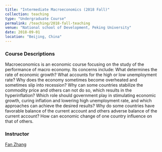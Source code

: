```yaml
---
title: "Intermediate Macroeconomics (2018 Fall)"
collection: teaching
type: "Undergraduate Course"
permalink: /teaching/2018-fall-teaching
venue: "National school of Development, Peking University"
date: 2018-09-01
location: "Beijing, China"
---
```


### Course Descriptions
Macroeconomics is an economic course focusing on the study of the performance of macro economy. Its concerns include: What determines the rate of economic growth? What accounts for the high or low unemployment rate? Why does the economy sometimes become overheated and sometimes slip into recession? Why can some countries stabilize the commodity price and others can not do so, which results in the hyperinflation? Which role should government play in stimulating economic growth, curing inflation and lowering high unemployment rate, and which approaches can achieve the desired results? Why do some countries have favorable balance of the current account and others adverse balance of the current account? How can economic change of one country influence on that of others.

### Instructor
[Fan Zhang](https://nsd.pku.edu.cn/szdw/fpjs/z1/262206.htm) 

